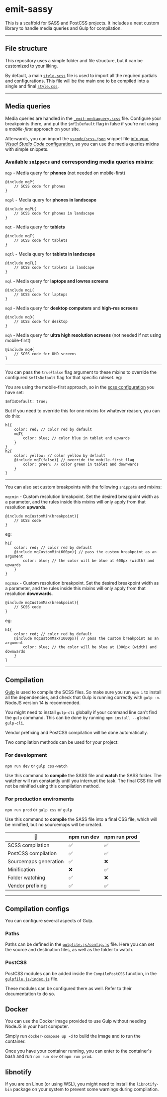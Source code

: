 # emit-sassy

This is a scaffold for SASS and PostCSS projects. It includes a neat custom library to handle media queries and Gulp for compilation.

---

## File structure

This repository uses a simple folder and file structure, but it can be customized to your liking.

By default, a main [`style.scss`](scss/style.scss) file is used to import all the required partials and configurations. This file will be the main one to be compiled into a single and final [`style.css`](css/style.css).

---

## Media queries

Media queries are handled in the [`_emit-mediaquery.scss`](scss/vendors/_emit-mediaquery.scss) file. Configure your breakpoints there, and put the `$mfIsDefault` flag in false if you're not using a *mobile-first* approach on your site.

Afterwards, you can import the [`vscode/scss.json`](vscode/scss.json) snippet file [into your *Visual Studio Code* configuration](https://code.visualstudio.com/docs/editor/userdefinedsnippets#_create-your-own-snippets), so you can use the media queries mixins with simple snippets.

### Available `snippets` and corresponding media queries mixins:

`mqp` - Media query for **phones** (not needed on mobile-first)
```
@include mqP{
	// SCSS code for phones
}
```

`mqpl` - Media query for **phones in landscape**
```
@include mqPL{
	// SCSS code for phones in landscape
}
```

`mqt` - Media query for **tablets**
```
@include mqT{
	// SCSS code for tablets
}
```

`mqtl` - Media query for **tablets in landscape**
```
@include mqTL{
	// SCSS code for tablets in landcape
}
```

`mql` - Media query for **laptops and lowres screens**
```
@include mqL{
	// SCSS code for laptops
}
```

`mqd` - Media query for **desktop computers** and **high-res screens**
```
@include mqD{
	// SCSS code for desktop
}
```

`mqh` - Media query for **ultra high resolution screens** (not needed if not using mobile-first)
```
@include mqH{
	// SCSS code for UHD screens
}
```

---

You can pass the `true`/`false` flag argument to these mixins to override the configured `$mfIsDefault` flag for that specific ruleset. eg:

You are using the mobile-first approach, so in the [scss configuration](scss/vendors/_emit-mediaquery.scss) you have set:

`$mfIsDefault: true;`

But if you need to override this for one mixins for whatever reason, you can do this:

```
h1{
	color: red; // color red by default
	mqT{
		color: blue; // color blue in tablet and upwards
	}
}
h2{
	color: yellow; // color yellow by default
	@include mqT(false){ // override the mobile-first flag
		color: green; // color green in tablet and downwards
	}
}
```

---

You can also set custom breakpoints with the following `snippets` and mixins:

`mqcmin` - Custom resolution breakpoint. Set the desired breakpoint width as a parameter, and the rules inside this mixins will only apply from that resolution **upwards**.
```
@include mqCustomMin(breakpoint){
	// SCSS code
}
```

eg:

```
h1{
	color: red; // color red by default
	@include mqCustomMin(600px){ // pass the custom breakpoint as an argument
		color: blue; // the color will be blue at 600px (width) and upwards
	}
}
```

`mqcmax` - Custom resolution breakpoint. Set the desired breakpoint width as a parameter, and the rules inside this mixins will only apply from that resolution **downwards**.
```
@include mqCustomMax(breakpoint){
	// SCSS code
}
```

eg:

```
h1{
	color: red; // color red by default
	@include mqCustomMax(1000px){ // pass the custom breakpoint as an argument
		color: blue; // the color will be blue at 1000px (width) and downwards
	}
}
```

---

## Compilation

[Gulp](https://gulpjs.com/) is used to compile the SCSS files. So make sure you run `npm i` to install all the dependencies, and check that Gulp is running correctly with `gulp -v`. NodeJS version 14 is recommended.

You might need to install `gulp-cli` globally if your command line can't find the `gulp` command. This can be done by running `npm install --global gulp-cli`.

Vendor prefixing and PostCSS compilation will be done automatically.

Two compilation methods can be used for your project:

### For development

`npm run dev` or `gulp css-watch`

Use this command to **compile** the SASS file and **watch** the SASS folder. The watcher will run constantly until you interrupt the task. The final CSS file will not be minified using this compilation method.

### For production enviroments
`npm run prod` or `gulp css` or `gulp`

Use this command to **compile** the SASS file into a final CSS file, which will be minified, but no sourcemaps will be created.

| 🚀                     | npm run dev | npm run prod |
|-----------------------|-------------|--------------|
| SCSS compilation      | ✅           | ✅            |
| PostCSS compilation   | ✅           | ✅            |
| Sourcemaps generation | ✅           | ❌            |
| Minification          | ❌           | ✅            |
| Folder watching       | ✅           | ❌            |
| Vendor prefixing      | ✅           | ✅            |

---

## Compilation configs

You can configure several aspects of Gulp.

### Paths

Paths can be defined in the [`gulpfile.js/config.js`](gulpfile.js/config.js) file. Here you can set the source and destination files, as well as the folder to watch.

### PostCSS

PostCSS modules can be added inside the `CompilePostCSS` function, in the [`gulpfile.js/index.js`](gulpfile.js/index.js) file.

These modules can be configured there as well. Refer to their documentation to do so.

## Docker
You can use the Docker image provided to use Gulp without needing NodeJS in your host computer.

Simply run `docker-compose up -d` to build the image and to run the container.

Once you have your container running, you can enter to the container's bash and run `npm run dev` or `npm run prod`.

## libnotify
If you are on Linux (or using WSL), you might need to install the `libnotify-bin` package on your system to prevent some warnings during compilation.
